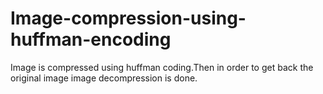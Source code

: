 # Image-compression-using-huffman-encoding
Image is compressed using huffman coding.Then in order to get back the original image image decompression is done.  
